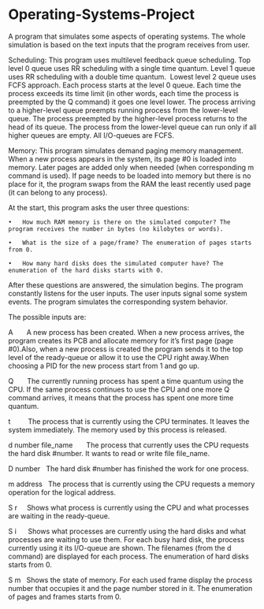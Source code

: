# Operating-Systems-Project
A program that simulates some aspects of operating systems. The whole simulation is based on the text inputs that the program receives from user.

Scheduling: This program uses multilevel feedback queue scheduling. Top level 0 queue uses RR scheduling with a single time quantum. Level 1 queue uses RR scheduling with a double time quantum.  Lowest level 2 queue uses FCFS approach. Each process starts at the level 0 queue. Each time the process exceeds its time limit (in other words, each time the process is preempted by the Q command) it goes one level lower. The process arriving to a higher-level queue preempts running process from the lower-level queue. The process preempted by the higher-level process returns to the head of its queue. The process from the lower-level queue can run only if all higher queues are empty. All I/O-queues are FCFS.

Memory: This program simulates demand paging memory management. When a new process appears in the system, its page #0 is loaded into memory. Later pages are added only when needed (when corresponding m command is used). If page needs to be loaded into memory but there is no place for it,  the program swaps from the RAM the least recently used page (it can belong to any process). 

At the start, this program asks the user three questions:

	•	How much RAM memory is there on the simulated computer? The program receives the number in bytes (no kilobytes or words). 
	
	•	What is the size of a page/frame? The enumeration of pages starts from 0.
	
	•	How many hard disks does the simulated computer have? The enumeration of the hard disks starts with 0.

After these questions are answered, the simulation begins. The program constantly listens for the user inputs. The user inputs signal some system events. The program simulates the corresponding system behavior.
	
The possible inputs are:


A        A new process has been created. When a new process arrives, the program creates its PCB and allocate memory for it’s first page (page #0).Also, when a new process is created the program sends it to the top level of the ready-queue or allow it to use the CPU right away.When choosing a PID for the new process start from 1 and go up.

Q       The currently running process has spent a time quantum using the CPU. If the same process continues to use the CPU and one more Q command arrives, it means that the process has spent one more time quantum.

t         The process that is currently using the CPU terminates. It leaves the system immediately. The memory used by this process is released. 

d number file_name       The process that currently uses the CPU requests the hard disk #number. It wants to read or write file file_name.

D number   The hard disk #number has finished the work for one process.

m address   The process that is currently using the CPU requests a memory operation for the logical address.

S r     Shows what process is currently using the CPU and what processes are waiting in the ready-queue. 

S i      Shows what processes are currently using the hard disks and what processes are waiting to use them. For each busy hard disk, the process currently using it its I/O-queue are shown. The filenames (from the d command) are displayed for each process. The enumeration of hard disks starts from 0.

S m   Shows the state of memory. For each used frame display the process number that occupies it and the page number stored in it. The enumeration of pages and frames starts from 0.

